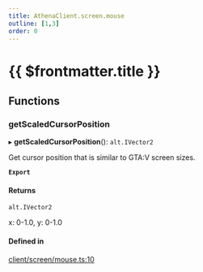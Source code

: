 ```yaml
---
title: AthenaClient.screen.mouse
outline: [1,3]
order: 0
---
```


# {{ $frontmatter.title }}


## Functions

### getScaledCursorPosition

▸ **getScaledCursorPosition**(): `alt.IVector2`

Get cursor position that is similar to GTA:V screen sizes.

**`Export`**

#### Returns

`alt.IVector2`

x: 0-1.0, y: 0-1.0

#### Defined in

[client/screen/mouse.ts:10](https://github.com/Stuyk/altv-athena/blob/627294b/src/core/client/screen/mouse.ts#L10)
